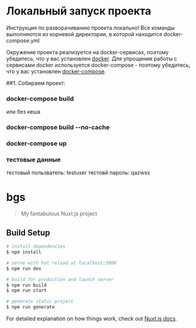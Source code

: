 # Локальный запуск проекта

Инструкция по разворачиванию проекта локально!
Все команды выполняются из корневой директории, в которой находится  docker-compose.yml

Окружение проекта реализуется на docker-сервисах, поэтому убедитесь, что у вас установлен [docker](https://docs.docker.com/engine/installation/).
Для упрощения работы с сервисами docker используется docker-compose - поэтому убедитесь, что у вас установлен [docker-compose](https://docs.docker.com/compose/install/).

##1. Собираем проект:
### docker-compose build
или без кеша 
### docker-compose build --no-cache

### docker-compose up 

### тестовые данные
тестовый пользватель: testuser
тестовй пароль: qazwsx



# bgs

> My fantabulous Nuxt.js project

## Build Setup

```bash
# install dependencies
$ npm install

# serve with hot reload at localhost:3000
$ npm run dev

# build for production and launch server
$ npm run build
$ npm run start

# generate static project
$ npm run generate
```

For detailed explanation on how things work, check out [Nuxt.js docs](https://nuxtjs.org).
